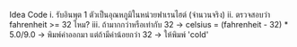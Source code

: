 Idea Code
i. รับอินพุต 1 ตัวเป็นอุณหภูมิในหน่วยฟาเรนไฮต์ (จำนวนจริง)
ii. ตรวจสอบว่า fahrenheit >= 32 ไหม?
iii. ถ้ามากกว่าหรือเท่ากับ 32 -> celsius = (fahrenheit - 32) * 5.0/9.0
                         -> พิมพ์ค่าออกมา
    แต่ถ้ามีค่าน้อยกว่า 32 -> ให้พิมพ์ 'cold'
